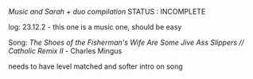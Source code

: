 *Music and Sarah + duo compilation*
STATUS : INCOMPLETE

log:
23.12.2 - this one is a music one, should be easy

Song:
*The Shoes of the Fisherman's Wife Are Some Jive Ass Slippers // Catholic Remix II* - Charles Mingus

needs to have level matched and softer intro on song